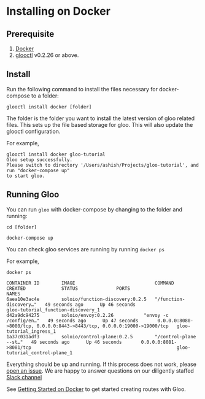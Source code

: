 # Installing on Docker

## Prerequisite

 1. [Docker](https://www.docker.com/)
 2. [glooctl](https://github.com/solo-io/glooctl) v0.2.26 or above.

## Install

 Run the following command to install the files necessary for docker-compose to a folder:

 ```
 glooctl install docker [folder]
 ```

The folder is the folder you want to install the latest version of gloo related files. This sets up the file based storage for gloo. This will also update the glooctl configuration.

For example,

```
glooctl install docker gloo-tutorial
Gloo setup successfully.
Please switch to directory '/Users/ashish/Projects/gloo-tutorial', and run "docker-compose up"
to start gloo.
```

## Running Gloo

You can run `gloo` with docker-compose by changing to the folder and running:

```
cd [folder]

docker-compose up
```

You can check gloo services are running by running `docker ps`

For example,

```
docker ps

CONTAINER ID        IMAGE                             COMMAND                  CREATED             STATUS              PORTS                                                                      NAMES
6aea10e3ac4e        soloio/function-discovery:0.2.5   "/function-discovery…"   49 seconds ago      Up 46 seconds                                                                                  gloo-tutorial_function-discovery_1
d42a9dc94275        soloio/envoy:0.2.26           "envoy -c /config/en…"   49 seconds ago      Up 47 seconds       0.0.0.0:8080->8080/tcp, 0.0.0.0:8443->8443/tcp, 0.0.0.0:19000->19000/tcp   gloo-tutorial_ingress_1
1a37c031adf3        soloio/control-plane:0.2.5        "/control-plane --st…"   49 seconds ago      Up 46 seconds       0.0.0.0:8081->8081/tcp                                                     gloo-tutorial_control-plane_1
```


Everything should be up and running. If this process does not work, please [open an issue](https://github.com/solo-io/gloo/issues/new). We are happy to answer questions on our diligently staffed [Slack channel](https://slack.solo.io)

See [Getting Started on Docker](../getting_started/docker/1.md) to get started creating routes with Gloo.